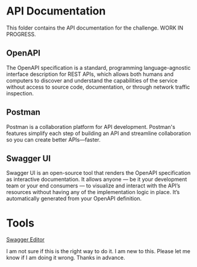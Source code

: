 # API Documentation

This folder contains the API documentation for the challenge. WORK IN PROGRESS.

## OpenAPI

The OpenAPI specification is a standard, programming language-agnostic interface description for REST APIs, which allows both humans and computers to discover and understand the capabilities of the service without access to source code, documentation, or through network traffic inspection.

## Postman

Postman is a collaboration platform for API development. Postman's features simplify each step of building an API and streamline collaboration so you can create better APIs—faster.

## Swagger UI

Swagger UI is an open-source tool that renders the OpenAPI specification as interactive documentation. It allows anyone — be it your development team or your end consumers — to visualize and interact with the API’s resources without having any of the implementation logic in place. It’s automatically generated from your OpenAPI definition.

# Tools

[Swagger Editor](https://editor.swagger.io/)

I am not sure if this is the right way to do it. I am new to this. Please let me know if I am doing it wrong. Thanks in advance.
